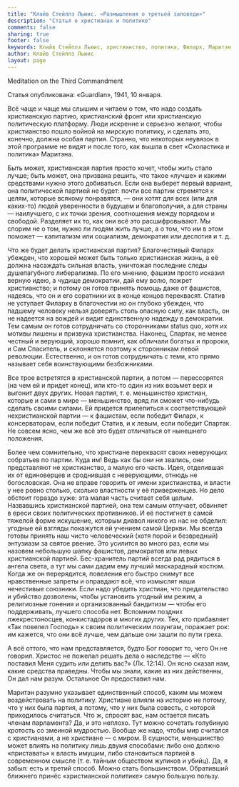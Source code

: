 ```yaml
---
title: "Клайв Стейплз Льюис. «Размышления о третьей заповеди»"
description: "Статья о христианах и политике"
comments: false
sharing: true
footer: false
keywords: Клайв Стейплз Льюис, христианство, политика, Филарх, Маритэн
author: Клайв Стейплз Льюис
layout: page
---
```


Meditation on the Third Commandment

Статья опубликована: «Guardian», 1941, 10 января.

Всё чаще и чаще мы слышим и читаем о том, что надо создать христианскую партию, христианский фронт или христианскую политическую платформу. Люди искренне и серьезно желают, чтобы христианство пошло войной на мирскую политику, и сделать это, конечно, должна особая партия. Странно, что некоторых неувязок в этой программе не видят и после того, как вышла в свет «Схоластика и политика» Маритэна.

Быть может, христианская партия просто хочет, чтобы жить стало лучше; быть может, она призвана решить, что такое «лучше» и какими средствами нужно этого добиваться. Если она выберет первый вариант, она политической партией не будет: почти все партии стремятся к целям, которые всякому понравятся, — они хотят для всех (или для каких-то) людей уверенности в будущем и благополучия, а для страны — наилучшего, с их точки зрения, соотношения между порядком и свободой. Разделяет их то, как они всё это расшифровывают. Мы спорим не о том, нужно ли людям жить лучше, а о том, что им в этом поможет — капитализм или социализм, демократия или деспотия и т. д.

Что же будет делать христианская партия? Благочестивый Филарх убежден, что хорошей может быть только христианская жизнь, а её должна насаждать сильная власть, уничтожая последние следы душепагубного либерализма. По его мнению, фашизм просто исказил верную идею, а чудище демократии, дай ему волю, пожрет христианство; и потому он готов принять помощь даже от фашистов, надеясь, что он и его соратники их в конце концов переквасят. Статив не уступает Филарху в благочестии но он глубоко убежден, что падшему человеку нельзя доверять столь опасную силу, как власть, он не надеется на вождей и видит единственную надежду в демократии. Тем самым он готов сотрудничать со сторонниками status quo, хотя их мотивы лишены и призвука христианства. Наконец, Спартак, не менее честный и верующий, хорошо помнит, как обличали богатых и пророки, и Сам Спаситель, и склоняется поэтому к сторонникам левой революции. Естественно, и он готов сотрудничать с теми, кто прямо называет себя воинствующими безбожниками.

Все трое встретятся в христианской партии, а потом — перессорятся (на чем ей и придет конец), или кто-то один из них возьмет верх и выгонит двух других. Новая партия, т. е. меньшинство христиан, которые и сами в мире — меньшинство, вряд ли сможет что-нибудь сделать своими силами. Ей придется прилепиться к соответствующей нехристианской партии — к фашистам, если победит Филарх, к консерваторам, если победит Статив, и к левым, если победит Спартак. Не совсем ясно, чем же всё это будет отличаться от нынешнего положения.

Более чем сомнительно, что христиане переквасят своих неверующих собратьев по партии. Куда им! Ведь как бы они ни звались, они представляют не христианство, а малую его часть. Идея, отделившая их от единоверцев и сроднившая с неверующими, отнюдь не богословская. Она не вправе говорить от имени христианства, и власти у нее ровно столько, сколько властности у её приверженцев. Но дело обстоит гораздо хуже: эта малая часть считает себя целым. Назвавшись христианской партией, она тем самым отлучает, обвиняет в ереси своих политических противников. И её постигнет в самой тяжелой форме искушение, которым диавол никого из нас не обделил: угодные ей взгляды покажутся ей учением самой Церкви. Мы всегда готовы принять наш чисто человеческий (хотя порой и безвредный) энтузиазм за святое рвение. Это усилится во много раз, если мы назовем небольшую шапку фашистов, демократов или левых христианской партией. Бес-хранитель партий всегда рад рядиться в ангела света, а тут мы сами дадим ему лучший маскарадный костюм. Когда же он перерядится, повеления его быстро снимут все нравственные запреты и оправдают всё, что измыслят наши нечестивые союзники. Если надо убедить христиан, что предательство и убийство дозволены, чтобы установить угодный им режим, а религиозные гонения и организованный бандитизм — чтобы его поддерживать, лучшего способа нет. Вспомним поздних лжекрестоносцев, конкистадоров и многих других. Тех, кто прибавляет «Так повелел Господь» к своим политическим лозунгам, поражает рок: им кажется, что они всё лучше, чем дальше они зашли по пути греха.

А всё оттого, что нам представляется, будто Бог говорит то, чего Он не говорил. Христос не пожелал решать дела о наследстве — «Кто поставил Меня судить или делить вас?» (Лк. 12:14). Он ясно сказал нам, какие средства праведны. Чтобы мы знали, какие из них действенны, Он дал нам разум. Остальное Он предоставил нам.

Маритэн разумно указывает единственный способ, каким мы можем воздействовать на политику. Христиане влияли на историю не потому, что у них была партия, а потому, что у них была совесть, с которой приходилось считаться. Что ж, спросят вас, нам остается писать членам парламента? Да, и это неплохо. Тут можно сочетать голубиную кротость со змеиной мудростью. Вообще же надо, чтобы мир считался с христианами, а не христиане — с миром. В сущности, меньшинство может влиять на политику лишь двумя способами: либо оно должно «приставать» к власть имущим, либо становиться партией в современном смысле (т. е. тайным обществом жуликов и убийц). Да, я забыл: есть и третий способ. Можно стать большинством. Обративший ближнего принёс «христианской политике» самую большую пользу.
